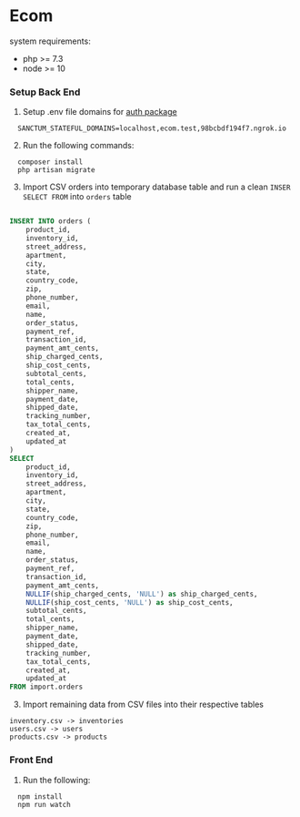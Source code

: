 # Ecom
system requirements:
- php >= 7.3
- node >= 10

### Setup Back End
1) Setup .env file domains for [auth package](https://laravel.com/docs/8.x/sanctum#spa-configuration)

```
  SANCTUM_STATEFUL_DOMAINS=localhost,ecom.test,98bcbdf194f7.ngrok.io
```

2) Run the following commands:   

```
  composer install
  php artisan migrate
```

3) Import CSV orders into temporary database table and run a clean `INSER SELECT FROM` into `orders` table 

```sql

INSERT INTO orders (
    product_id,
    inventory_id,
    street_address,
    apartment,
    city,
    state,
    country_code,
    zip,
    phone_number,
    email,
    name,
    order_status,
    payment_ref,
    transaction_id,
    payment_amt_cents,
    ship_charged_cents,
    ship_cost_cents,
    subtotal_cents,
    total_cents,
    shipper_name,
    payment_date,
    shipped_date,
    tracking_number,
    tax_total_cents,
    created_at,
    updated_at
)
SELECT
    product_id,
    inventory_id,
    street_address,
    apartment,
    city,
    state,
    country_code,
    zip,
    phone_number,
    email,
    name,
    order_status,
    payment_ref,
    transaction_id,
    payment_amt_cents,
    NULLIF(ship_charged_cents, 'NULL') as ship_charged_cents,
    NULLIF(ship_cost_cents, 'NULL') as ship_cost_cents,
    subtotal_cents,
    total_cents,
    shipper_name,
    payment_date,
    shipped_date,
    tracking_number,
    tax_total_cents,
    created_at,
    updated_at
FROM import.orders
```
3) Import remaining data from CSV files into their respective tables

```
inventory.csv -> inventories
users.csv -> users
products.csv -> products
```



### Front End
1) Run the following:

```
  npm install
  npm run watch
```    
